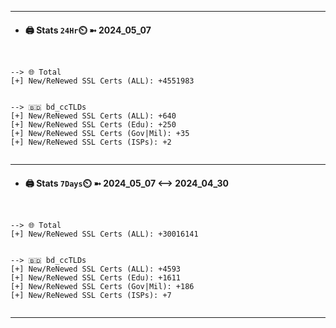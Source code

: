 

---
- #### 🖨️ **Stats** `24Hr`⏲️ ➼ 2024_05_07
```console


--> 🌐 Total
[+] New/ReNewed SSL Certs (ALL): +4551983


--> 🇧🇩 bd_ccTLDs
[+] New/ReNewed SSL Certs (ALL): +640
[+] New/ReNewed SSL Certs (Edu): +250
[+] New/ReNewed SSL Certs (Gov|Mil): +35
[+] New/ReNewed SSL Certs (ISPs): +2


```

---
- #### 🖨️ **Stats** `7Days`⏲️ ➼ 2024_05_07 <--> 2024_04_30
```console


--> 🌐 Total
[+] New/ReNewed SSL Certs (ALL): +30016141


--> 🇧🇩 bd_ccTLDs
[+] New/ReNewed SSL Certs (ALL): +4593
[+] New/ReNewed SSL Certs (Edu): +1611
[+] New/ReNewed SSL Certs (Gov|Mil): +186
[+] New/ReNewed SSL Certs (ISPs): +7


```

---


